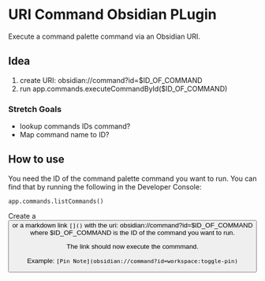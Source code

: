 # URI Command Obsidian PLugin

Execute a command palette command via an Obsidian URI.

## Idea

1. create URI: obsidian://command?id=$ID_OF_COMMAND
2. run app.commands.executeCommandById($ID_OF_COMMAND)

### Stretch Goals
- lookup commands IDs command?
- Map command name to ID?

## How to use

You need the ID of the command palette command you want to run. You can find that by running the following in the Developer Console:

`app.commands.listCommands()`

Create a <button> or a markdown link `[]()` with the uri: obsidian://command?id=$ID_OF_COMMAND where $ID_OF_COMMAND is the ID of the command you want to run.

The link should now execute the commmand.

Example:
`[Pin Note](obsidian://command?id=workspace:toggle-pin)`
